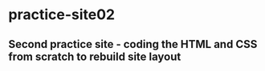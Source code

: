 # practice-site02
<h2>Second practice site - coding the HTML and CSS from scratch to rebuild site layout</h2>
